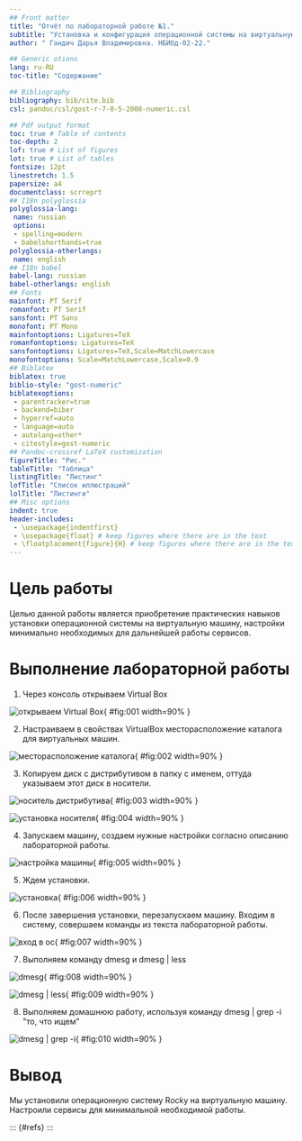 ```yaml
---
## Front matter
title: "Отчёт по лабораторной работе №1."
subtitle: "Установка и конфигурация операционной системы на виртуальную машину"
author: " Гандич Дарья Владимировна. НБИбд-02-22."

## Generic otions
lang: ru-RU
toc-title: "Содержание"

## Bibliography
bibliography: bib/cite.bib
csl: pandoc/csl/gost-r-7-0-5-2008-numeric.csl

## Pdf output format
toc: true # Table of contents
toc-depth: 2
lof: true # List of figures
lot: true # List of tables
fontsize: 12pt
linestretch: 1.5
papersize: a4
documentclass: scrreprt
## I18n polyglossia
polyglossia-lang:
 name: russian
 options:
 - spelling=modern
 - babelshorthands=true
polyglossia-otherlangs:
 name: english
## I18n babel
babel-lang: russian
babel-otherlangs: english
## Fonts
mainfont: PT Serif
romanfont: PT Serif
sansfont: PT Sans
monofont: PT Mono
mainfontoptions: Ligatures=TeX
romanfontoptions: Ligatures=TeX
sansfontoptions: Ligatures=TeX,Scale=MatchLowercase
monofontoptions: Scale=MatchLowercase,Scale=0.9
## Biblatex
biblatex: true
biblio-style: "gost-numeric"
biblatexoptions:
 - parentracker=true
 - backend=biber
 - hyperref=auto
 - language=auto
 - autolang=other*
 - citestyle=gost-numeric
## Pandoc-crossref LaTeX customization
figureTitle: "Рис."
tableTitle: "Таблица"
listingTitle: "Листинг"
lofTitle: "Список иллюстраций"
lolTitle: "Листинги"
## Misc options
indent: true
header-includes:
 - \usepackage{indentfirst}
 - \usepackage{float} # keep figures where there are in the text
 - \floatplacement{figure}{H} # keep figures where there are in the text
---
```


# Цель работы

Целью данной работы является приобретение практических навыков установки операционной системы на виртуальную машину, настройки минимально необходимых для дальнейшей работы сервисов.

# Выполнение лабораторной работы

1. Через консоль открываем Virtual Box

![открываем Virtual Box](image/1.png){ #fig:001 width=90% }

2. Настраиваем в свойствах VirtualBox месторасположение каталога для виртуальных машин.

![месторасположение каталога](image/2.png){ #fig:002 width=90% }

3. Копируем диск с дистрибутивом в папку с именем, оттуда указываем этот диск в носители.

![носитель дистрибутива](image/3.png){ #fig:003 width=90% }

![установка носителя](image/4.png){ #fig:004 width=90% }

4. Запускаем машину, создаем нужные настройки согласно описанию лабораторной работы. 

![настройка машины](image/5.png){ #fig:005 width=90% }

5. Ждем установки.

![установка](image/6.png){ #fig:006 width=90% }

6. После завершения установки, перезапускаем машину. Входим в систему, совершаем команды из текста лабораторной работы.

![вход в ос](image/7.png){ #fig:007 width=90% }

7. Выполняем команду dmesg  и dmesg | less

![dmesg](image/8.png){ #fig:008 width=90% }

![dmesg | less](image/9.png){ #fig:009 width=90% }

8. Выполняем домашнюю работу, используя команду dmesg | grep -i "то, что ищем"

![dmesg | grep -i](image/10.png){ #fig:010 width=90% }

# Вывод
Мы установили операционную систему Rocky на виртуальную машину. Настроили сервисы для минимальной необходимой работы.

::: {#refs}
:::
